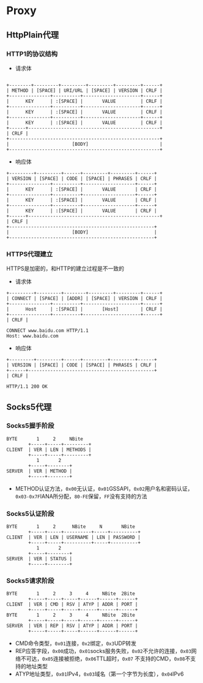 # Proxy

## HttpPlain代理

### HTTP1的协议结构

* 请求体

```text

+--------+---------+---------+---------+---------+------+
| METHOD | [SPACE] | URI/URL | [SPACE] | VERSION | CRLF |
+---------------+----------+---------------------+------+
|      KEY      | :[SPACE] |       VALUE         | CRLF |
+---------------+----------+---------------------+------+
|      KEY      | :[SPACE] |       VALUE         | CRLF |
+---------------+----------+---------------------+------+
|      KEY      | :[SPACE] |       VALUE         | CRLF |
+------+------------------------------------------------+
| CRLF |
+-------------------------------------------------------+
|                       [BODY]                          |
+-------------------------------------------------------+

```

* 响应体

 ```text
+---------+---------+------+---------+---------+------+
| VERSION | [SPACE] | CODE | [SPACE] | PHRASES | CRLF | 
+---------------+----------+-------------------+------+
|      KEY      | :[SPACE] |       VALUE       | CRLF |
+---------------+----------+-------------------+------+
|      KEY      | :[SPACE] |       VALUE       | CRLF |
+---------------+----------+-------------------+------+
|      KEY      | :[SPACE] |       VALUE       | CRLF |
+------+------------------------------------------------+
| CRLF |
+-----------------------------------------------------+
|                       [BODY]                        |
+-----------------------------------------------------+

```

### HTTPS代理建立

HTTPS是加密的，和HTTP的建立过程是不一致的

* 请求体

```text
+---------+---------+--------+---------+---------+------+
| CONNECT | [SPACE] | [ADDR] | [SPACE] | VERSION | CRLF |
+---------------+----------+---------------------+------+
|      Host     | :[SPACE] |       [Host]        | CRLF |
+---------------+----------+---------------------+------+
| CRLF |

CONNECT www.baidu.com HTTP/1.1
Host: www.baidu.com

```

* 响应体

```text
+---------+---------+------+---------+---------+------+
| VERSION | [SPACE] | CODE | [SPACE] | PHRASES | CRLF | 
+------+----------------------------------------------+
| CRLF |

HTTP/1.1 200 OK
```

## Socks5代理

### Socks5握手阶段

```text
BYTE       1     2     NBite
        +-----+-----+---------+
CLIENT  | VER | LEN | METHODS |  
        +-----+-----+---------+
           1       2
        +-----+--------+
SERVER  | VER | METHOD |
        +-----+--------+
```

* METHOD认证方法，`0x00`无认证，`0x01`GSSAPI，`0x02`用户名和密码认证，`0x03-0x7F`IANA所分配，`80-FE`保留，`FF`没有支持的方法

### Socks5认证阶段

```text
BYTE       1     2      NBite     N       NBite
        +-----+-----+----------+-----+----------+
CLIENT  | VER | LEN | USERNAME | LEN | PASSWORD |
        +-----+-----+----------+-----+----------+
           1       2
        +-----+--------+
SERVER  | VER | STATUS |
        +-----+--------+
```

### Socks5请求阶段

```text
BYTE       1     2     3     4     NBite  2Bite  
        +-----+-----+-----+------+------+------+ 
CLIENT  | VER | CMD | RSV | ATYP | ADDR | PORT | 
        +-----+-----+-----+------+------+------+ 
BYTE       1     2     3     4     NBite  2Bite  
        +-----+-----+-----+------+------+------+
SERVER  | VER | REP | RSV | ATYP | ADDR | PORT |
        +-----+-----+-----+------+------+------+
```

* CMD命令类型，`0x01`连接，`0x2`绑定，`0x3`UDP转发
* REP应答字段，`0x00`成功，`0x01`socks服务失败，`0x02`不允许的连接，`0x03`网络不可达，`0x05`连接被拒绝，`0x06`TTL超时，`0x07`
  不支持的CMD，`0x08`不支持的地址类型
* ATYP地址类型，`0x01`IPv4，`0x03`域名（第一个字节为长度），`0x04`IPv6